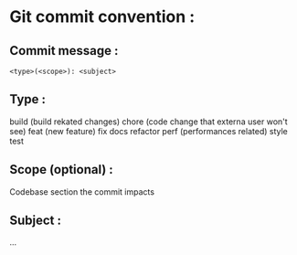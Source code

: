 # Git commit convention : 
## Commit message :
```
<type>(<scope>): <subject>
```

## Type :
build (build rekated changes)
chore (code change that externa user won't see)
feat (new feature)
fix
docs
refactor
perf (performances related)
style
test

## Scope (optional) :
Codebase section the commit impacts 

## Subject :
...




